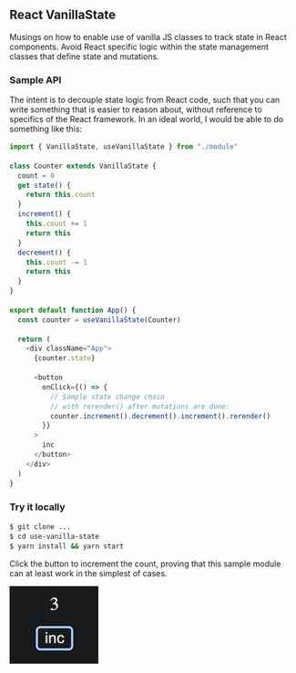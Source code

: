 ## React VanillaState

Musings on how to enable use of vanilla JS classes to track state in React components. Avoid React specific logic within the state management classes that define state and mutations.

### Sample API

The intent is to decouple state logic from React code, such that you can write something that is easier to reason about, without reference to specifics of the React framework. In an ideal world, I would be able to do something like this:

```typescript
import { VanillaState, useVanillaState } from "./module"

class Counter extends VanillaState {
  count = 0
  get state() {
    return this.count
  }
  increment() {
    this.count += 1
    return this
  }
  decrement() {
    this.count -= 1
    return this
  }
}

export default function App() {
  const counter = useVanillaState(Counter)

  return (
    <div className="App">
      {counter.state}

      <button
        onClick={() => {
          // Sample state change chain
          // with rerender() after mutations are done:
          counter.increment().decrement().increment().rerender()
        }}
      >
        inc
      </button>
    </div>
  )
}
```

### Try it locally

```bash
$ git clone ...
$ cd use-vanilla-state
$ yarn install && yarn start
```

Click the button to increment the count, proving that this sample module can at least work in the simplest of cases.

![app-example](./assets/screenshot.png)
